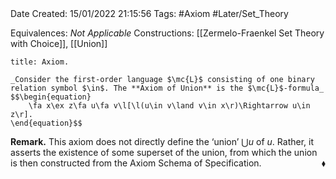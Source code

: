 <br />
<br />

Date Created: 15/01/2022 21:15:56
Tags: #Axiom #Later/Set_Theory

Equivalences: _Not Applicable_
Constructions: [[Zermelo-Fraenkel Set Theory with Choice]], [[Union]]

``` ad-Axiom
title: Axiom.

_Consider the first-order language $\mc{L}$ consisting of one binary relation symbol $\in$. The **Axiom of Union** is the $\mc{L}$-formula_
$$\begin{equation}
    \fa x\ex z\fa u\fa v\l[\l(u\in v\land v\in x\r)\Rightarrow u\in z\r].
\end{equation}$$

```

**Remark.** This axiom does not directly define the $\textrm{`}$union$\textrm{'}$ $\bigcup u$ of $u$. Rather, it asserts the existence of some superset of the union, from which the union is then constructed from the Axiom Schema of Specification.<span style="float:right;">$\blacklozenge$</span>
